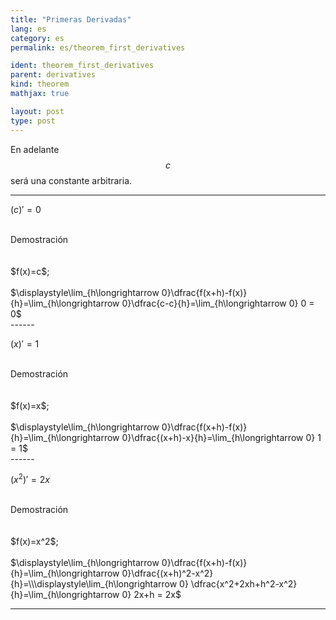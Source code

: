 ```yaml
---
title: "Primeras Derivadas"
lang: es
category: es
permalink: es/theorem_first_derivatives

ident: theorem_first_derivatives
parent: derivatives
kind: theorem
mathjax: true

layout: post
type: post
---
```


En adelante $$c$$ será una constante arbitraria.

------

<div>

$(c)'=0$<br><br>

<div class="bcblue boxproof">
	Demostración
</div><br><br>

<div class="dissap">
	$f(x)=c$;<br><br> $\displaystyle\lim_{h\longrightarrow 0}\dfrac{f(x+h)-f(x)}{h}=\lim_{h\longrightarrow 0}\dfrac{c-c}{h}=\lim_{h\longrightarrow 0} 0 = 0$
</div>

</div>
------

<div>

$(x)'=1$<br><br>

<div class="bcblue boxproof">
	Demostración
</div><br><br>

<div class="dissap">
	$f(x)=x$;<br><br> $\displaystyle\lim_{h\longrightarrow 0}\dfrac{f(x+h)-f(x)}{h}=\lim_{h\longrightarrow 0}\dfrac{(x+h)-x}{h}=\lim_{h\longrightarrow 0} 1 = 1$
</div>

</div>
------

<div>

$(x^2)'=2x$<br><br>

<div class="bcblue boxproof">
	Demostración
</div><br><br>

<div class="dissap">
	$f(x)=x^2$;<br><br> $\displaystyle\lim_{h\longrightarrow 0}\dfrac{f(x+h)-f(x)}{h}=\lim_{h\longrightarrow 0}\dfrac{(x+h)^2-x^2}{h}=\\\displaystyle\lim_{h\longrightarrow 0} \dfrac{x^2+2xh+h^2-x^2}{h}=\lim_{h\longrightarrow 0} 2x+h = 2x$
</div>

</div>

------

